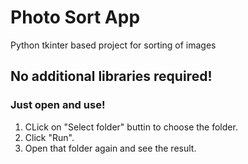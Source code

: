 # Photo Sort App
Python tkinter based project for sorting of images

## No additional libraries required!

### Just open and use!
1. CLick on "Select folder" buttin to choose the folder.
2. Click "Run".
3. Open that folder again and see the result.
